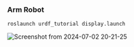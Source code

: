 ### Arm Robot
    roslaunch urdf_tutorial display.launch
![Screenshot from 2024-07-02 20-21-25](https://github.com/phamduyaaaa/urdf_turtorial/assets/134459693/cfa3b409-3f21-41f7-ad8b-0a8c5e3b877f)
